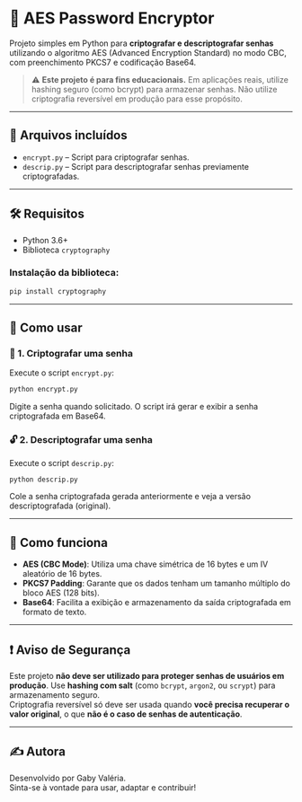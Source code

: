 # 🔐 AES Password Encryptor

Projeto simples em Python para **criptografar e descriptografar senhas** utilizando o algoritmo AES (Advanced Encryption Standard) no modo CBC, com preenchimento PKCS7 e codificação Base64.

> ⚠️ **Este projeto é para fins educacionais.** Em aplicações reais, utilize hashing seguro (como bcrypt) para armazenar senhas. Não utilize criptografia reversível em produção para esse propósito.

---

## 📂 Arquivos incluídos

- `encrypt.py` – Script para criptografar senhas.
- `descrip.py` – Script para descriptografar senhas previamente criptografadas.

---

## 🛠 Requisitos

- Python 3.6+
- Biblioteca `cryptography`

### Instalação da biblioteca:

```bash
pip install cryptography
```

---

## 🚀 Como usar

### 🔑 1. Criptografar uma senha

Execute o script `encrypt.py`:

```bash
python encrypt.py
```

Digite a senha quando solicitado. O script irá gerar e exibir a senha criptografada em Base64.

### 🔓 2. Descriptografar uma senha

Execute o script `descrip.py`:

```bash
python descrip.py
```

Cole a senha criptografada gerada anteriormente e veja a versão descriptografada (original).

---

## 🧠 Como funciona

- **AES (CBC Mode)**: Utiliza uma chave simétrica de 16 bytes e um IV aleatório de 16 bytes.
- **PKCS7 Padding**: Garante que os dados tenham um tamanho múltiplo do bloco AES (128 bits).
- **Base64**: Facilita a exibição e armazenamento da saída criptografada em formato de texto.

---

## ❗ Aviso de Segurança

Este projeto **não deve ser utilizado para proteger senhas de usuários em produção**. Use **hashing com salt** (como `bcrypt`, `argon2`, ou `scrypt`) para armazenamento seguro.  
Criptografia reversível só deve ser usada quando **você precisa recuperar o valor original**, o que **não é o caso de senhas de autenticação**.

---

## ✍️ Autora

Desenvolvido por Gaby Valéria.  
Sinta-se à vontade para usar, adaptar e contribuir!
